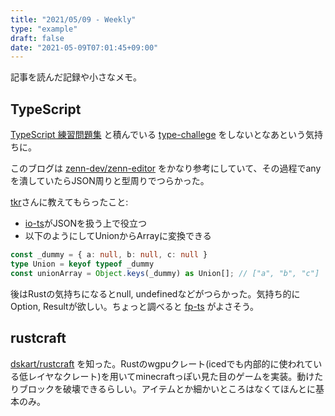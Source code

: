 ```yaml
---
title: "2021/05/09 - Weekly"
type: "example"
draft: false
date: "2021-05-09T07:01:45+09:00"
---
```


記事を読んだ記録や小さなメモ。

## TypeScript
[TypeScript 練習問題集](https://gist.github.com/kenmori/8cea4b82dd12ad31f565721c9c456662) と積んでいる [type-challege](https://github.com/type-challenges/type-challenges) をしないとなあという気持ちに。

このブログは [zenn-dev/zenn-editor](https://github.com/zenn-dev/zenn-editor) をかなり参考にしていて、その過程でanyを潰していたらJSON周りと型周りでつらかった。

[tkr](https://twitter.com/kgtkr)さんに教えてもらったこと:
- [io-ts](https://github.com/gcanti/io-ts)がJSONを扱う上で役立つ
- 以下のようにしてUnionからArrayに変換できる
```ts:sample.ts
const _dummy = { a: null, b: null, c: null }
type Union = keyof typeof _dummy
const unionArray = Object.keys(_dummy) as Union[]; // ["a", "b", "c"] 
```
後はRustの気持ちになるとnull, undefinedなどがつらかった。気持ち的にOption, Resultが欲しい。ちょっと調べると [fp-ts](https://github.com/gcanti/fp-ts) がよさそう。

## rustcraft
[dskart/rustcraft](https://github.com/dskart/rustcraft) を知った。Rustのwgpuクレート(icedでも内部的に使われている低レイヤなクレート)を用いてminecraftっぽい見た目のゲームを実装。動けたりブロックを破壊できるらしい。アイテムとか細かいところはなくてほんとに基本のみ。
